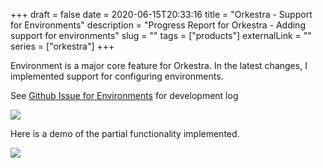 +++ 
draft = false
date = 2020-06-15T20:33:16
title = "Orkestra - Support for Environments"
description = "Progress Report for Orkestra - Adding support for environments"
slug = "" 
tags = ["products"]
externalLink = ""
series = ["orkestra"]
+++

Environment is a major core feature for Orkestra. In the latest changes, I implemented support for configuring environments.

See [Github Issue for Environments](https://github.com/namuan/orkestra/issues/5) for development log

![](/images/20200615212422497_1766114353.png)

Here is a demo of the partial functionality implemented.

![](/images/20200615212534851_564962037.gif)

